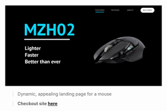 ![Home page snapshot](home-page-snapshot.png)

> Dynamic, appealing landing page for a mouse

> **Checkout site [here](https://okay-head.github.io/Landing-page/)**

